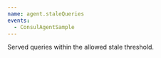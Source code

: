 ```yaml
---
name: agent.staleQueries
events:
  - ConsulAgentSample
---
```


Served queries within the allowed stale threshold.